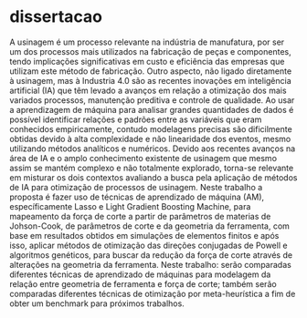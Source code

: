 # dissertacao


A usinagem é um processo relevante na indústria de manufatura, por ser um dos processos mais utilizados na fabricação de peças e componentes, tendo implicações significativas em custo e eficiência das empresas que utilizam este método de fabricação. Outro aspecto, não ligado diretamente à usinagem, mas à Industria 4.0 são as recentes inovações em inteligência artificial (IA) que têm levado a avanços em relação a otimização dos mais variados processos, manutenção preditiva e controle de qualidade. Ao usar a aprendizagem de máquina para analisar grandes quantidades de dados é possível identificar relações e padrões entre as variáveis que eram conhecidos empiricamente, contudo modelagens precisas são dificilmente obtidas devido à alta complexidade e não linearidade dos eventos, mesmo utilizando métodos analíticos e numéricos. Devido aos recentes avanços na área de IA e o amplo conhecimento existente de usinagem que mesmo assim se mantém complexo e não totalmente explorado, torna-se relevante em misturar os dois contextos avaliando a busca pela aplicação de métodos de IA para otimização de processos de usinagem. Neste trabalho a proposta é fazer uso de técnicas de aprendizado de máquina (AM), específicamente Lasso e Light Gradient Boosting Machine, para mapeamento da força de corte a partir de parâmetros de materias de Johson-Cook, de parâmetros de corte e da geometria da ferramenta, com base em resultados obtidos em simulações de elementos finitos e após isso, aplicar métodos de otimização das direções conjugadas de Powell e algoritmos genéticos, para buscar da redução da força de corte através de alterações na geometria da ferramenta. Neste trabalho: serão comparadas diferentes técnicas de aprendizado de máquinas para modelagem da relação entre geometria de ferramenta e força de corte; também serão comparadas diferentes técnicas de otimização por meta-heurística a fim de obter um benchmark para próximos trabalhos.